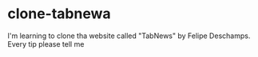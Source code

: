 # clone-tabnewa
I'm learning to clone tha website called "TabNews" by Felipe Deschamps. Every tip please tell me
